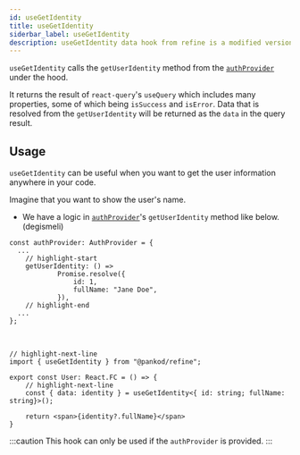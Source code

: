 ```yaml
---
id: useGetIdentity
title: useGetIdentity
siderbar_label: useGetIdentity
description: useGetIdentity data hook from refine is a modified version of react-query's useQuery for retrieving user data
---
```


`useGetIdentity` calls the `getUserIdentity` method from the [`authProvider`](/docs/api-references/providers/auth-provider) under the hood.

It returns the result of `react-query`'s `useQuery`  which includes many properties, some of which being `isSuccess` and `isError`. Data that is resolved from the `getUserIdentity` will be returned as the `data` in the query result.

## Usage

`useGetIdentity` can be useful when you want to get the user information anywhere in your code.

Imagine that you want to show the user's name.

- We have a logic in [`authProvider`](/docs/api-references/providers/auth-provider)'s `getUserIdentity` method like below. (degismeli)

```tsx
const authProvider: AuthProvider = {
  ...
    // highlight-start
    getUserIdentity: () =>
            Promise.resolve({
                id: 1,
                fullName: "Jane Doe",
            }),
    // highlight-end
  ...
};
```
<br/>


```tsx
// highlight-next-line
import { useGetIdentity } from "@pankod/refine";

export const User: React.FC = () => {
    // highlight-next-line
    const { data: identity } = useGetIdentity<{ id: string; fullName: string}>();

    return <span>{identity?.fullName}</span>
}
```

:::caution
This hook can only be used if the `authProvider` is provided.
:::
